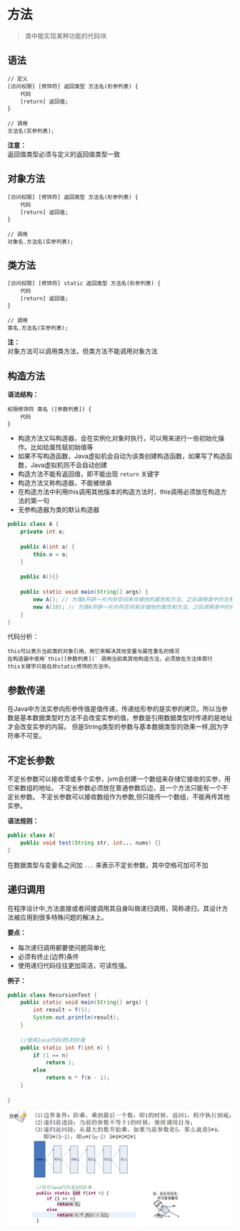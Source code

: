 # 方法

> 类中能实现某种功能的代码块

## 语法

```text
// 定义
[访问权限] [修饰符] 返回类型 方法名(形参列表) {
    代码
    [return] 返回值;
}

// 调用
方法名(实参列表);
```

**注意：**  
    返回值类型必须与定义的返回值类型一致

## 对象方法

```text
[访问权限] [修饰符] 返回类型 方法名(形参列表) {
    代码
    [return] 返回值;
}

// 调用
对象名.方法名(实参列表);
```

## 类方法

```text
[访问权限] [修饰符] static 返回类型 方法名(形参列表) {
    代码
    [return] 返回值;
}

// 调用
类名.方法名(实参列表);
```

**注：**  
    对象方法可以调用类方法，但类方法不能调用对象方法

## 构造方法

**语法结构：**
```text
权限修饰符 类名 ([参数列表]) {
    代码
}
```

* 构造方法又叫构造器，会在实例化对象时执行，可以用来进行一些初始化操作。比如给属性赋初始值等
* 如果不写构造函数，Java虚拟机会自动为该类创建构造函数，如果写了构造函数，Java虚拟机则不会自动创建
* 构造方法不能有返回值，即不能出现 `return` 关键字
* 构造方法又称构造器，不能被继承
* 在构造方法中利用this调用其他版本的构造方法时，this调用必须放在构造方法的第一句
* 无参构造器为类的默认构造器 

```java
public class A {
    private int a;

    public A(int a) {
        this.a = a;
    }

    public A(){}

    public static void main(String[] args) {
        new A(); // 为类A开辟一片内存空间来存储他的属性和方法，之后调用类中的无参构造方法
        new A(10); // 为类A开辟一片内存空间来存储他的属性和方法，之后调用类中的有参构造方法，一般用来初始化属性。
    }
}
```

代码分析：
```
this可以表示当前类的对象引用，用它来解决其他变量与属性重名的情况
在构造器中使用`this([参数列表])` 调用当前类其他构造方法，必须放在方法体首行
this关键字只能在非static修饰的方法中。
```


## 参数传递

在Java中方法实参向形参传值是值传递，传递给形参的是实参的拷贝。所以当参数是基本数据类型时方法不会改变实参的值，参数是引用数据类型时传递的是地址才会改变实参的内容。
但是String类型的参数与基本数据类型的效果一样,因为字符串不可变。


## 不定长参数

不定长参数可以接收零或多个实参，jvm会创建一个数组来存储它接收的实参，用它来数组的地址。
不定长参数必须放在普通参数后边，且一个方法只能有一个不定长参数。
不定长参数可以接收数组作为参数,但只能传一个数组，不能再传其他实参。

**语法规则：**

```java
public class A{
    public void test(String str, int... nums) {}
}
```

在数据类型与变量名之间加 `...` 来表示不定长参数，其中空格可加可不加

## 递归调用

在程序设计中,方法直接或者间接调用其自身叫做递归调用，简称递归，其设计方法被应用到很多特殊问题的解决上。

**要点：**
- 每次递归调用都要使问题简单化
- 必须有终止(边界)条件
- 使用递归代码往往更加简洁，可读性强。

**例子：**
```java
public class RecursionTest {
    public static void main(String[] args) {
        int result = f(5);
        System.out.println(result);
    }

    //使用Java代码求5的阶乘
    public static int f(int n) {
        if (1 == n)
            return 1;
        else
            return n * f(n - 1);
    }

}
```

![递归求阶乘](../../img/递归求阶乘.png)